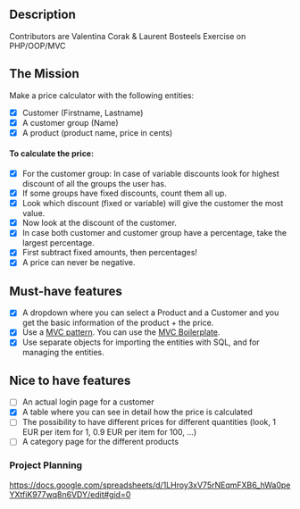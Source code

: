 ## Description
Contributors are Valentina Corak & Laurent Bosteels
Exercise on PHP/OOP/MVC

## The Mission
Make a price calculator with the following entities:
- [x] Customer (Firstname, Lastname)
- [x] A customer group (Name)
- [x] A product (product name, price in cents)

#### To calculate the price:
- [x] For the customer group: In case of variable discounts look for highest discount of all the groups the user has.
- [x] If some groups have fixed discounts, count them all up.
- [x] Look which discount (fixed or variable) will give the customer the most value.
- [x] Now look at the discount of the customer.
- [x] In case both customer and customer group have a percentage, take the largest percentage.
- [x] First subtract fixed amounts, then percentages!
- [x] A price can never be negative.

## Must-have features
- [x] A dropdown where you can select a Product and a Customer and you get the basic information of the product + the price.
- [x] Use a [MVC pattern](https://en.wikipedia.org/wiki/Model%E2%80%93view%E2%80%93controller). You can use the [MVC Boilerplate](https://github.com/becodeorg/php-mvc-boilerplate).
- [x] Use separate objects for importing the entities with SQL, and for managing the entities.

## Nice to have features
- [ ] An actual login page for a customer
- [x] A table where you can see in detail how the price is calculated
- [ ] The possibility to have different prices for different quantities (look, 1 EUR per item for 1, 0.9 EUR per item for 100, ...)
- [ ] A category page for the different products

### Project Planning
https://docs.google.com/spreadsheets/d/1LHroy3xV75rNEqmFXB6_hWa0peYXtfiK977wq8n6VDY/edit#gid=0
